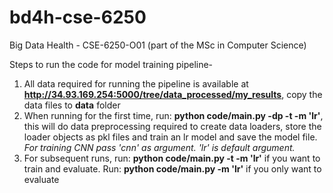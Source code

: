 # bd4h-cse-6250
Big Data Health - CSE-6250-O01 (part of the MSc in Computer Science)

Steps to run the code for model training pipeline-
1. All data required for running the pipeline is available at **http://34.93.169.254:5000/tree/data_processed/my_results**, copy the data files to **data** folder
2. When running for the first time, run:  **python code/main.py -dp -t -m 'lr'**, this will do data preprocessing required to create data loaders, store the loader objects as pkl files and train an lr model and save the model file. *For training CNN pass 'cnn' as argument. 'lr' is default argument.*
3. For subsequent runs, run: **python code/main.py -t -m 'lr'** if you want to train and evaluate. Run: **python code/main.py -m 'lr'** if you only want to evaluate
